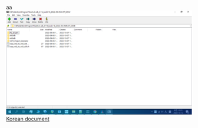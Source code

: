 aa  
<img src="README_source/test.png">  
[Korean document](https://github.com/Lumy0726/testRepo/blob/main/README_kr.md/)  
